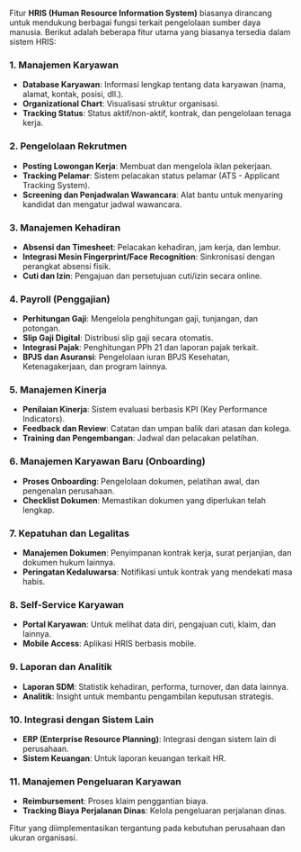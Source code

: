 Fitur **HRIS (Human Resource Information System)** biasanya dirancang untuk mendukung berbagai fungsi terkait pengelolaan sumber daya manusia. Berikut adalah beberapa fitur utama yang biasanya tersedia dalam sistem HRIS:

### **1. Manajemen Karyawan**
- **Database Karyawan**: Informasi lengkap tentang data karyawan (nama, alamat, kontak, posisi, dll.).
- **Organizational Chart**: Visualisasi struktur organisasi.
- **Tracking Status**: Status aktif/non-aktif, kontrak, dan pengelolaan tenaga kerja.

### **2. Pengelolaan Rekrutmen**
- **Posting Lowongan Kerja**: Membuat dan mengelola iklan pekerjaan.
- **Tracking Pelamar**: Sistem pelacakan status pelamar (ATS - Applicant Tracking System).
- **Screening dan Penjadwalan Wawancara**: Alat bantu untuk menyaring kandidat dan mengatur jadwal wawancara.

### **3. Manajemen Kehadiran**
- **Absensi dan Timesheet**: Pelacakan kehadiran, jam kerja, dan lembur.
- **Integrasi Mesin Fingerprint/Face Recognition**: Sinkronisasi dengan perangkat absensi fisik.
- **Cuti dan Izin**: Pengajuan dan persetujuan cuti/izin secara online.

### **4. Payroll (Penggajian)**
- **Perhitungan Gaji**: Mengelola penghitungan gaji, tunjangan, dan potongan.
- **Slip Gaji Digital**: Distribusi slip gaji secara otomatis.
- **Integrasi Pajak**: Penghitungan PPh 21 dan laporan pajak terkait.
- **BPJS dan Asuransi**: Pengelolaan iuran BPJS Kesehatan, Ketenagakerjaan, dan program lainnya.

### **5. Manajemen Kinerja**
- **Penilaian Kinerja**: Sistem evaluasi berbasis KPI (Key Performance Indicators).
- **Feedback dan Review**: Catatan dan umpan balik dari atasan dan kolega.
- **Training dan Pengembangan**: Jadwal dan pelacakan pelatihan.

### **6. Manajemen Karyawan Baru (Onboarding)**
- **Proses Onboarding**: Pengelolaan dokumen, pelatihan awal, dan pengenalan perusahaan.
- **Checklist Dokumen**: Memastikan dokumen yang diperlukan telah lengkap.

### **7. Kepatuhan dan Legalitas**
- **Manajemen Dokumen**: Penyimpanan kontrak kerja, surat perjanjian, dan dokumen hukum lainnya.
- **Peringatan Kedaluwarsa**: Notifikasi untuk kontrak yang mendekati masa habis.

### **8. Self-Service Karyawan**
- **Portal Karyawan**: Untuk melihat data diri, pengajuan cuti, klaim, dan lainnya.
- **Mobile Access**: Aplikasi HRIS berbasis mobile.

### **9. Laporan dan Analitik**
- **Laporan SDM**: Statistik kehadiran, performa, turnover, dan data lainnya.
- **Analitik**: Insight untuk membantu pengambilan keputusan strategis.

### **10. Integrasi dengan Sistem Lain**
- **ERP (Enterprise Resource Planning)**: Integrasi dengan sistem lain di perusahaan.
- **Sistem Keuangan**: Untuk laporan keuangan terkait HR.

### **11. Manajemen Pengeluaran Karyawan**
- **Reimbursement**: Proses klaim penggantian biaya.
- **Tracking Biaya Perjalanan Dinas**: Kelola pengeluaran perjalanan dinas.

Fitur yang diimplementasikan tergantung pada kebutuhan perusahaan dan ukuran organisasi.
